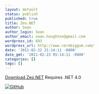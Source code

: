 ```yaml
---
layout: default
status: publish
published: true
title: Zeo.NET
author: Sean
author_login: Sean
author_email: sean.houghton@gmail.com
wordpress_id: 693
wordpress_url: http://www.cerebiggum.com/
date: '2011-02-22 21:14:11 -0800'
date_gmt: '2011-02-23 05:14:11 -0800'
categories: []
tags: []
---
```

[Download Zeo.NET](http://cerebiggum.com/deploy/zeo.net/Zeo.NET.zip)
Requires .NET 4.0

[![GitHub]({{site.url_root}}/assets/data/2011/02/github.png)](https://github.com/seanhoughton/Zeo.NET)